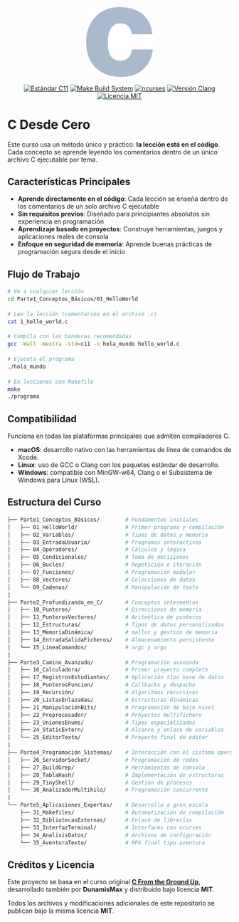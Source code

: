 
<p align="center">
  <img src="https://github.com/dunamismax/images/blob/main/c/C-Logo.png" alt="Logo del Lenguaje C" width="150" />
</p>

<p align="center">
  <a href="https://en.wikipedia.org/wiki/C11_(C_standard_revision)"><img src="https://img.shields.io/badge/C11-Estándar-00599C.svg" alt="Estándar C11"></a>
  <a href="https://www.gnu.org/software/make/"><img src="https://img.shields.io/badge/Make-Sistema_de_Construcción-3071A4.svg" alt="Make Build System"></a>
  <a href="https://en.wikipedia.org/wiki/Ncurses"><img src="https://img.shields.io/badge/UI-ncurses-9cf" alt="ncurses"></a>
  <a href="https://clang.llvm.org/"><img src="https://img.shields.io/badge/Clang-17+-3071A4.svg?logo=llvm" alt="Versión Clang"></a>
  <a href="https://opensource.org/licenses/MIT"><img src="https://img.shields.io/badge/Licencia-MIT-green.svg" alt="Licencia MIT"></a>
</p>


# C Desde Cero

Este curso usa un método único y práctico: **la lección está en el código**.
Cada concepto se aprende leyendo los comentarios dentro de un único archivo C ejecutable por tema.

## Características Principales

- **Aprende directamente en el código**: Cada lección se enseña dentro de los comentarios de un solo archivo C ejecutable  
- **Sin requisitos previos**: Diseñado para principiantes absolutos sin experiencia en programación  
- **Aprendizaje basado en proyectos**: Construye herramientas, juegos y aplicaciones reales de consola  
- **Enfoque en seguridad de memoria**: Aprende buenas prácticas de programación segura desde el inicio  

## Flujo de Trabajo

```bash
# Ve a cualquier lección
cd Parte1_Conceptos_Básicos/01_HelloWorld

# Lee la lección (comentarios en el archivo .c)
cat 1_hello_world.c

# Compila con las banderas recomendadas
gcc -Wall -Wextra -std=c11 -o hola_mundo hello_world.c

# Ejecuta el programa
./hola_mundo

# En lecciones con Makefile
make
./programa
```

## Compatibilidad

Funciona en todas las plataformas principales que admiten compiladores C.

- **macOS**: desarrollo nativo con las herramientas de línea de comandos de Xcode.  
- **Linux**: uso de GCC o Clang con los paquetes estándar de desarrollo.  
- **Windows**: compatible con MinGW-w64, Clang o el Subsistema de Windows para Linux (WSL).

## Estructura del Curso

```sh
├── Parte1_Conceptos_Básicos/        # Fundamentos iniciales
│   ├── 01_HelloWorld/               # Primer programa y compilación
│   ├── 02_Variables/                # Tipos de datos y memoria
│   ├── 03_EntradaUsuario/           # Programas interactivos
│   ├── 04_Operadores/               # Cálculos y lógica
│   ├── 05_Condicionales/            # Toma de decisiones
│   ├── 06_Bucles/                   # Repetición e iteración
│   ├── 07_Funciones/                # Programación modular
│   ├── 08_Vectores/                 # Colecciones de datos
│   └── 09_Cadenas/                  # Manipulación de texto
|
├── Parte2_Profundizando_en_C/       # Conceptos intermedios
│   ├── 10_Punteros/                 # Direcciones de memoria
│   ├── 11_PunterosVectores/         # Aritmética de punteros
│   ├── 12_Estructuras/              # Tipos de datos personalizados
│   ├── 13_MemoriaDinámica/          # malloc y gestión de memoria
│   ├── 14_EntradaSalidaFicheros/    # Almacenamiento persistente
│   └── 15_LineaComandos/            # argc y argv
|
├── Parte3_Camino_Avanzado/          # Programación avanzada
│   ├── 16_Calculadora/              # Primer proyecto completo
│   ├── 17_RegistrosEstudiantes/     # Aplicación tipo base de datos
│   ├── 18_PunterosFuncion/          # Callbacks y despacho
│   ├── 19_Recursión/                # Algoritmos recursivos
│   ├── 20_ListasEnlazadas/          # Estructuras dinámicas
│   ├── 21_ManipulaciónBits/         # Programación de bajo nivel
│   ├── 22_Preprocesador/            # Proyectos multifichero
│   ├── 23_UnionesEnums/             # Tipos especializados
│   ├── 24_StaticExtern/             # Alcance y enlace de variables
│   └── 25_EditorTexto/              # Proyecto final de editor
|
├── Parte4_Programación_Sistemas/    # Interacción con el sistema operativo
│   ├── 26_ServidorSocket/           # Programación de redes
│   ├── 27_BuildGrep/                # Herramientas de consola
│   ├── 28_TablaHash/                # Implementación de estructuras
│   ├── 29_TinyShell/                # Gestión de procesos
│   └── 30_AnalizadorMultihilo/      # Programación concurrente
|
└── Parte5_Aplicaciones_Expertas/    # Desarrollo a gran escala
    ├── 31_Makefiles/                # Automatización de compilación
    ├── 32_BibliotecasExternas/      # Enlace de librerías
    ├── 33_InterfazTerminal/         # Interfaces con ncurses
    ├── 34_AnalisisDatos/            # Archivos de configuración
    └── 35_AventuraTexto/            # RPG final tipo aventura
```

## Créditos y Licencia

Este proyecto se basa en el curso original [**C From the Ground Up**](https://github.com/dunamismax/c-from-the-ground-up), desarrollado también por **DunamisMax** y distribuido bajo licencia **MIT**.    

Todos los archivos y modificaciones adicionales de este repositorio se publican bajo la misma licencia **MIT**.

